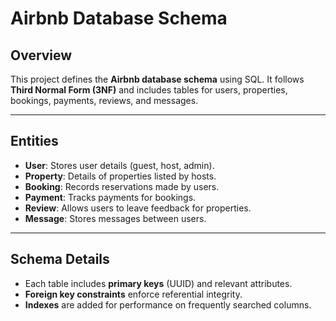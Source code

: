# Airbnb Database Schema

## Overview
This project defines the **Airbnb database schema** using SQL. It follows **Third Normal Form (3NF)** and includes tables for users, properties, bookings, payments, reviews, and messages.

---

## **Entities**
- **User**: Stores user details (guest, host, admin).
- **Property**: Details of properties listed by hosts.
- **Booking**: Records reservations made by users.
- **Payment**: Tracks payments for bookings.
- **Review**: Allows users to leave feedback for properties.
- **Message**: Stores messages between users.

---

## **Schema Details**
- Each table includes **primary keys** (UUID) and relevant attributes.
- **Foreign key constraints** enforce referential integrity.
- **Indexes** are added for performance on frequently searched columns.


